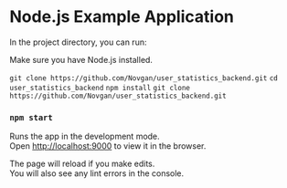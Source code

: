 # Node.js Example Application

In the project directory, you can run:

Make sure you have Node.js installed.

 `git clone https://github.com/Novgan/user_statistics_backend.git`
 `cd user_statistics_backend`
 `npm install`
 `git clone https://github.com/Novgan/user_statistics_backend.git`

### `npm start`

Runs the app in the development mode.<br />
Open [http://localhost:9000](http://localhost:3000) to view it in the browser.

The page will reload if you make edits.<br />
You will also see any lint errors in the console.
